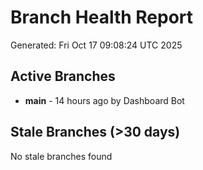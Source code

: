 # Branch Health Report
Generated: Fri Oct 17 09:08:24 UTC 2025

## Active Branches
- **main** - 14 hours ago by Dashboard Bot

## Stale Branches (>30 days)
No stale branches found
